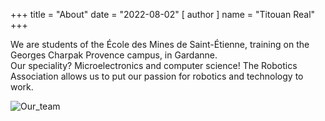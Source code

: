 +++
title = "About"
date = "2022-08-02"
[ author ]
  name = "Titouan Real"
+++

We are students of the École des Mines de Saint-Étienne, training on the Georges Charpak Provence campus, in Gardanne.\
Our speciality? Microelectronics and computer science! The Robotics Association allows us to put our passion for robotics and technology to work.

![Our_team](/images/common/notre_equipe.webp)